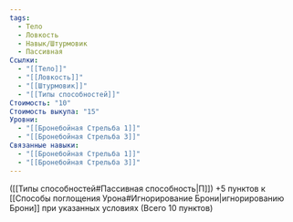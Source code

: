 ```yaml
---
tags:
  - Тело
  - Ловкость
  - Навык/Штурмовик
  - Пассивная
Ссылки:
  - "[[Тело]]"
  - "[[Ловкость]]"
  - "[[Штурмовик]]"
  - "[[Типы способностей]]"
Стоимость: "10"
Стоимость выкупа: "15"
Уровни:
  - "[[Бронебойная Стрельба 1]]"
  - "[[Бронебойная Стрельба 3]]"
Связанные навыки:
  - "[[Бронебойная Стрельба 1]]"
  - "[[Бронебойная Стрельба 3]]"
---
```

([[Типы способностей#Пассивная способность|П]]) +5 пунктов к [[Способы поглощения Урона#Игнорирование Брони|игнорированию Брони]] при указанных условиях (Всего 10 пунктов)